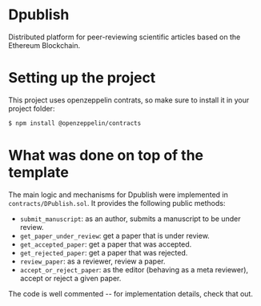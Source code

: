 # Dpublish
Distributed platform for peer-reviewing scientific articles based on the Ethereum Blockchain.

# Setting up the project

This project uses openzeppelin contrats, so make sure to install it in your project folder:

```bash
$ npm install @openzeppelin/contracts
```

# What was done on top of the template

The main logic and mechanisms for Dpublish were implemented in `contracts/DPublish.sol`.
It provides the following public methods:

- `submit_manuscript`: as an author, submits a manuscript to be under review.
- `get_paper_under_review`: get a paper that is under review.
- `get_accepted_paper`: get a paper that was accepted.
- `get_rejected_paper`: get a paper that was rejected.
- `review_paper`: as a reviewer, review a paper.
- `accept_or_reject_paper`: as the editor (behaving as a meta reviewer), accept or reject a given paper.

The code is well commented -- for implementation details, check that out.
